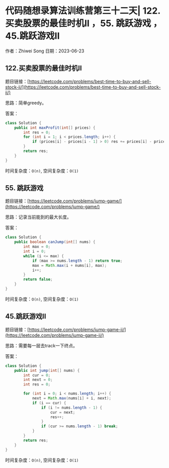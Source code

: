 # 代码随想录算法训练营第三十二天| 122.买卖股票的最佳时机II ，55. 跳跃游戏 ，45.跳跃游戏II
作者：Zhiwei Song 
日期：2023-06-23

## 122.买卖股票的最佳时机II
题目链接：[https://leetcode.com/problems/best-time-to-buy-and-sell-stock-ii/](https://leetcode.com/problems/best-time-to-buy-and-sell-stock-ii/)

思路：简单greedy。

答案：

```java
class Solution {
    public int maxProfit(int[] prices) {
        int res = 0;
        for (int i = 1; i < prices.length; i++) {
            if (prices[i] - prices[i - 1] > 0) res += prices[i] - prices[i - 1];
        }
        return res;
    }
}
```

时间复杂度：``O(n)``, 空间复杂度：``O(1)``

## 55. 跳跃游戏
题目链接：[https://leetcode.com/problems/jump-game/](https://leetcode.com/problems/jump-game/)

思路：记录当前能到的最大长度。

答案：

```java
class Solution {
    public boolean canJump(int[] nums) {
        int max = 0;
        int i = 0;
        while (i <= max) {
            if (max >= nums.length - 1) return true;
            max = Math.max(i + nums[i], max);
            i++;
        }
        return false;
    }
}
```

时间复杂度：``O(n)``, 空间复杂度：``O(1)``

## 45.跳跃游戏II
题目链接：[https://leetcode.com/problems/jump-game-ii/](https://leetcode.com/problems/jump-game-ii/)

思路：需要每一层去track一下终点。

答案：

```java
class Solution {
    public int jump(int[] nums) {
        int cur = 0;
        int next = 0;
        int res = 0;

        for (int i = 0; i < nums.length; i++) {
            next = Math.max(nums[i] + i, next);
            if (i == cur) {
                if (i != nums.length - 1) {
                    cur = next;
                    res++;
                }
                if (cur >= nums.length - 1) break;
            }
        }
        return res;
    }
}
```

时间复杂度：``O(n)``, 空间复杂度：``O(1)``

